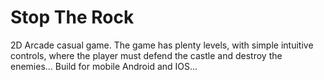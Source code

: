 # Stop The Rock
  2D Arcade casual game. 
 The game has plenty levels, with simple intuitive controls, where the player must defend the castle and destroy the enemies...
 Build for mobile Android and IOS...
